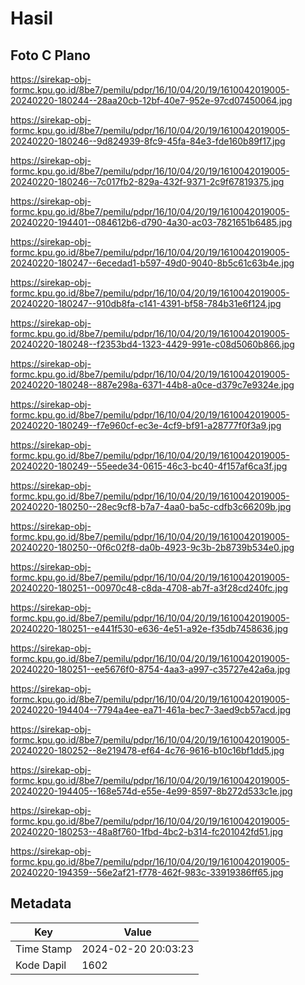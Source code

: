 # Hasil

## Foto C Plano

https://sirekap-obj-formc.kpu.go.id/8be7/pemilu/pdpr/16/10/04/20/19/1610042019005-20240220-180244--28aa20cb-12bf-40e7-952e-97cd07450064.jpg

https://sirekap-obj-formc.kpu.go.id/8be7/pemilu/pdpr/16/10/04/20/19/1610042019005-20240220-180246--9d824939-8fc9-45fa-84e3-fde160b89f17.jpg

https://sirekap-obj-formc.kpu.go.id/8be7/pemilu/pdpr/16/10/04/20/19/1610042019005-20240220-180246--7c017fb2-829a-432f-9371-2c9f67819375.jpg

https://sirekap-obj-formc.kpu.go.id/8be7/pemilu/pdpr/16/10/04/20/19/1610042019005-20240220-194401--084612b6-d790-4a30-ac03-7821651b6485.jpg

https://sirekap-obj-formc.kpu.go.id/8be7/pemilu/pdpr/16/10/04/20/19/1610042019005-20240220-180247--6ecedad1-b597-49d0-9040-8b5c61c63b4e.jpg

https://sirekap-obj-formc.kpu.go.id/8be7/pemilu/pdpr/16/10/04/20/19/1610042019005-20240220-180247--910db8fa-c141-4391-bf58-784b31e6f124.jpg

https://sirekap-obj-formc.kpu.go.id/8be7/pemilu/pdpr/16/10/04/20/19/1610042019005-20240220-180248--f2353bd4-1323-4429-991e-c08d5060b866.jpg

https://sirekap-obj-formc.kpu.go.id/8be7/pemilu/pdpr/16/10/04/20/19/1610042019005-20240220-180248--887e298a-6371-44b8-a0ce-d379c7e9324e.jpg

https://sirekap-obj-formc.kpu.go.id/8be7/pemilu/pdpr/16/10/04/20/19/1610042019005-20240220-180249--f7e960cf-ec3e-4cf9-bf91-a28777f0f3a9.jpg

https://sirekap-obj-formc.kpu.go.id/8be7/pemilu/pdpr/16/10/04/20/19/1610042019005-20240220-180249--55eede34-0615-46c3-bc40-4f157af6ca3f.jpg

https://sirekap-obj-formc.kpu.go.id/8be7/pemilu/pdpr/16/10/04/20/19/1610042019005-20240220-180250--28ec9cf8-b7a7-4aa0-ba5c-cdfb3c66209b.jpg

https://sirekap-obj-formc.kpu.go.id/8be7/pemilu/pdpr/16/10/04/20/19/1610042019005-20240220-180250--0f6c02f8-da0b-4923-9c3b-2b8739b534e0.jpg

https://sirekap-obj-formc.kpu.go.id/8be7/pemilu/pdpr/16/10/04/20/19/1610042019005-20240220-180251--00970c48-c8da-4708-ab7f-a3f28cd240fc.jpg

https://sirekap-obj-formc.kpu.go.id/8be7/pemilu/pdpr/16/10/04/20/19/1610042019005-20240220-180251--e441f530-e636-4e51-a92e-f35db7458636.jpg

https://sirekap-obj-formc.kpu.go.id/8be7/pemilu/pdpr/16/10/04/20/19/1610042019005-20240220-180251--ee5676f0-8754-4aa3-a997-c35727e42a6a.jpg

https://sirekap-obj-formc.kpu.go.id/8be7/pemilu/pdpr/16/10/04/20/19/1610042019005-20240220-194404--7794a4ee-ea71-461a-bec7-3aed9cb57acd.jpg

https://sirekap-obj-formc.kpu.go.id/8be7/pemilu/pdpr/16/10/04/20/19/1610042019005-20240220-180252--8e219478-ef64-4c76-9616-b10c16bf1dd5.jpg

https://sirekap-obj-formc.kpu.go.id/8be7/pemilu/pdpr/16/10/04/20/19/1610042019005-20240220-194405--168e574d-e55e-4e99-8597-8b272d533c1e.jpg

https://sirekap-obj-formc.kpu.go.id/8be7/pemilu/pdpr/16/10/04/20/19/1610042019005-20240220-180253--48a8f760-1fbd-4bc2-b314-fc201042fd51.jpg

https://sirekap-obj-formc.kpu.go.id/8be7/pemilu/pdpr/16/10/04/20/19/1610042019005-20240220-194359--56e2af21-f778-462f-983c-33919386ff65.jpg


## Metadata

| Key        | Value               |
| ---------- | ------------------- |
| Time Stamp | 2024-02-20 20:03:23 |
| Kode Dapil | 1602                |




